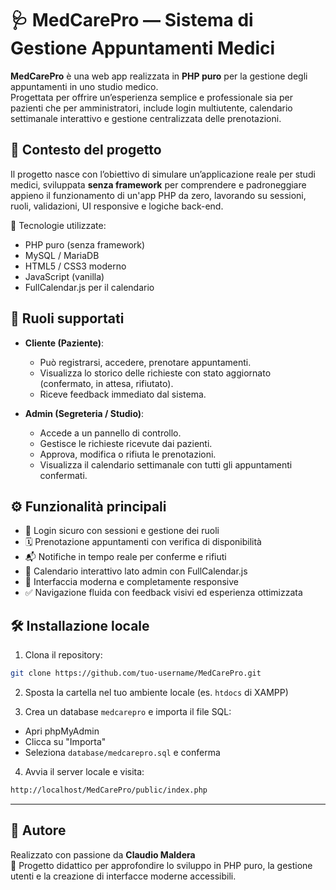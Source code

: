 # 🩺 MedCarePro — Sistema di Gestione Appuntamenti Medici

**MedCarePro** è una web app realizzata in **PHP puro** per la gestione degli appuntamenti in uno studio medico.  
Progettata per offrire un’esperienza semplice e professionale sia per pazienti che per amministratori, include login multiutente, calendario settimanale interattivo e gestione centralizzata delle prenotazioni.

## 📌 Contesto del progetto

Il progetto nasce con l’obiettivo di simulare un’applicazione reale per studi medici, sviluppata **senza framework** per comprendere e padroneggiare appieno il funzionamento di un'app PHP da zero, lavorando su sessioni, ruoli, validazioni, UI responsive e logiche back-end.

🔧 Tecnologie utilizzate:
- PHP puro (senza framework)
- MySQL / MariaDB
- HTML5 / CSS3 moderno
- JavaScript (vanilla)
- FullCalendar.js per il calendario

## 👥 Ruoli supportati

- **Cliente (Paziente)**:
  - Può registrarsi, accedere, prenotare appuntamenti.
  - Visualizza lo storico delle richieste con stato aggiornato (confermato, in attesa, rifiutato).
  - Riceve feedback immediato dal sistema.

- **Admin (Segreteria / Studio)**:
  - Accede a un pannello di controllo.
  - Gestisce le richieste ricevute dai pazienti.
  - Approva, modifica o rifiuta le prenotazioni.
  - Visualizza il calendario settimanale con tutti gli appuntamenti confermati.

## ⚙️ Funzionalità principali

- 🔐 Login sicuro con sessioni e gestione dei ruoli
- 🗓️ Prenotazione appuntamenti con verifica di disponibilità
- 📬 Notifiche in tempo reale per conferme e rifiuti
- 📅 Calendario interattivo lato admin con FullCalendar.js
- 📱 Interfaccia moderna e completamente responsive
- ✅ Navigazione fluida con feedback visivi ed esperienza ottimizzata

## 🛠️ Installazione locale

1. Clona il repository:

```bash
git clone https://github.com/tuo-username/MedCarePro.git
```

2. Sposta la cartella nel tuo ambiente locale (es. `htdocs` di XAMPP)

3. Crea un database `medcarepro` e importa il file SQL:

- Apri phpMyAdmin
- Clicca su "Importa"
- Seleziona `database/medcarepro.sql` e conferma

4. Avvia il server locale e visita:

```bash
http://localhost/MedCarePro/public/index.php
```

---

## 🧠 Autore

Realizzato con passione da **Claudio Maldera**  
🧪 Progetto didattico per approfondire lo sviluppo in PHP puro, la gestione utenti e la creazione di interfacce moderne accessibili.
